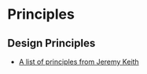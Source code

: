 # Principles

## Design Principles

* [A list of principles from Jeremy Keith](https://principles.adactio.com/)